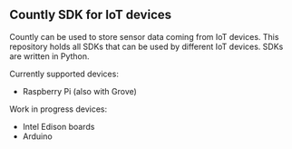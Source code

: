 ## Countly SDK for IoT devices

Countly can be used to store sensor data coming from IoT devices. This repository holds all SDKs that can be used by different IoT devices. SDKs are written in Python.

Currently supported devices: 

* Raspberry Pi (also with Grove) 

Work in progress devices: 

* Intel Edison boards
* Arduino 


